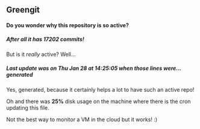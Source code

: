## Greengit

#### Do you wonder why this repository is so active?

##### After all it has 17202 commits!

But is it *really* active? Well...

##### Last update was on Thu Jan 28 at 14:25:05 when those lines were... generated

Yes, generated, because it certainly helps a lot to have such an active repo!

Oh and there was **25%** disk usage on the machine
where there is the cron updating this file.

Not the best way to monitor a VM in the cloud but it works! :)
